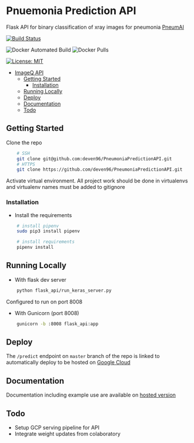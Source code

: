 # Pnuemonia Prediction API

Flask API for binary classification of xray images for pneumonia [PneumAI](https://github.com/deven96/PneumAI)

[![Build Status](https://travis-ci.org/deven96/PneumoniaPredictionAPI.svg?branch=master)](https://travis-ci.com/deven96/PneumoniaPredictionAPI)

![Docker Automated Build](https://img.shields.io/docker/automated/deven96/pneumonia-api.svg?style=flat)
![Docker Pulls](https://img.shields.io/docker/pulls/deven96/pneumonia-api.svg?style=flat)

[![License: MIT](https://img.shields.io/badge/License-MIT-yellow.svg)](https://opensource.org/licenses/MIT)

- [ImageQ API](#imageq-api)
  - [Getting Started](#getting-started)
    - [Installation](#installation)
  - [Running Locally](#running-locally)
  - [Deploy](#deploy)
  - [Documentation](#documentation)
  - [Todo](#todo)

## Getting Started

Clone the repo

```bash
    # SSH
    git clone git@github.com:deven96/PneumoniaPredictionAPI.git
    # HTTPS
    git clone https://github.com/deven96/PneumoniaPredictionAPI.git
```

Activate virtual environment. All project work should be done in virtualenvs and virtualenv names must be added to gitignore

### Installation

- Install the requirements

```bash
    # install pipenv
    sudo pip3 install pipenv

    # install requirements
    pipenv install
```

## Running Locally

- With flask dev server

```bash
    python flask_api/run_keras_server.py
```
Configured to run on port 8008

- With Gunicorn (port 8008)

```bash
    gunicorn -b :8008 flask_api:app
```

## Deploy

The `/predict` endpoint on `master` branch of the repo is linked to automatically deploy to be hosted on [Google Cloud](https://pneumonia-api.appspot.com/predict)


## Documentation

Documentation including example use are available on [hosted version](https://pneumonia-api.appspot.com)

## Todo

- Setup GCP serving pipeline for API
- Integrate weight updates from colaboratory
